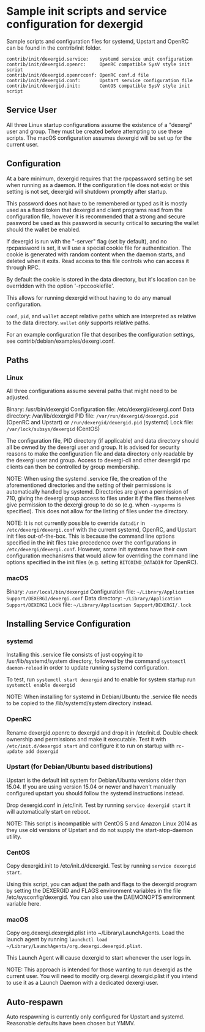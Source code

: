 Sample init scripts and service configuration for dexergid
==========================================================

Sample scripts and configuration files for systemd, Upstart and OpenRC
can be found in the contrib/init folder.

    contrib/init/dexergid.service:    systemd service unit configuration
    contrib/init/dexergid.openrc:     OpenRC compatible SysV style init script
    contrib/init/dexergid.openrcconf: OpenRC conf.d file
    contrib/init/dexergid.conf:       Upstart service configuration file
    contrib/init/dexergid.init:       CentOS compatible SysV style init script

Service User
---------------------------------

All three Linux startup configurations assume the existence of a "dexergi" user
and group.  They must be created before attempting to use these scripts.
The macOS configuration assumes dexergid will be set up for the current user.

Configuration
---------------------------------

At a bare minimum, dexergid requires that the rpcpassword setting be set
when running as a daemon.  If the configuration file does not exist or this
setting is not set, dexergid will shutdown promptly after startup.

This password does not have to be remembered or typed as it is mostly used
as a fixed token that dexergid and client programs read from the configuration
file, however it is recommended that a strong and secure password be used
as this password is security critical to securing the wallet should the
wallet be enabled.

If dexergid is run with the "-server" flag (set by default), and no rpcpassword is set,
it will use a special cookie file for authentication. The cookie is generated with random
content when the daemon starts, and deleted when it exits. Read access to this file
controls who can access it through RPC.

By default the cookie is stored in the data directory, but it's location can be overridden
with the option '-rpccookiefile'.

This allows for running dexergid without having to do any manual configuration.

`conf`, `pid`, and `wallet` accept relative paths which are interpreted as
relative to the data directory. `wallet` *only* supports relative paths.

For an example configuration file that describes the configuration settings,
see contrib/debian/examples/dexergi.conf.

Paths
---------------------------------

### Linux

All three configurations assume several paths that might need to be adjusted.

Binary:              /usr/bin/dexergid
Configuration file:  /etc/dexergi/dexergi.conf
Data directory:      /var/lib/dexergid
PID file:            `/var/run/dexergid/dexergid.pid` (OpenRC and Upstart) or `/run/dexergid/dexergid.pid` (systemd)
Lock file:           `/var/lock/subsys/dexergid` (CentOS)

The configuration file, PID directory (if applicable) and data directory
should all be owned by the dexergi user and group.  It is advised for security
reasons to make the configuration file and data directory only readable by the
dexergi user and group.  Access to dexergi-cli and other dexergid rpc clients
can then be controlled by group membership.

NOTE: When using the systemd .service file, the creation of the aforementioned
directories and the setting of their permissions is automatically handled by
systemd. Directories are given a permission of 710, giving the dexergi group
access to files under it _if_ the files themselves give permission to the
dexergi group to do so (e.g. when `-sysperms` is specified). This does not allow
for the listing of files under the directory.

NOTE: It is not currently possible to override `datadir` in
`/etc/dexergi/dexergi.conf` with the current systemd, OpenRC, and Upstart init
files out-of-the-box. This is because the command line options specified in the
init files take precedence over the configurations in
`/etc/dexergi/dexergi.conf`. However, some init systems have their own
configuration mechanisms that would allow for overriding the command line
options specified in the init files (e.g. setting `BITCOIND_DATADIR` for
OpenRC).

### macOS

Binary:              `/usr/local/bin/dexergid`
Configuration file:  `~/Library/Application Support/DEXERGI/dexergi.conf`
Data directory:      `~/Library/Application Support/DEXERGI`
Lock file:           `~/Library/Application Support/DEXERGI/.lock`

Installing Service Configuration
-----------------------------------

### systemd

Installing this .service file consists of just copying it to
/usr/lib/systemd/system directory, followed by the command
`systemctl daemon-reload` in order to update running systemd configuration.

To test, run `systemctl start dexergid` and to enable for system startup run
`systemctl enable dexergid`

NOTE: When installing for systemd in Debian/Ubuntu the .service file needs to be copied to the /lib/systemd/system directory instead.

### OpenRC

Rename dexergid.openrc to dexergid and drop it in /etc/init.d.  Double
check ownership and permissions and make it executable.  Test it with
`/etc/init.d/dexergid start` and configure it to run on startup with
`rc-update add dexergid`

### Upstart (for Debian/Ubuntu based distributions)

Upstart is the default init system for Debian/Ubuntu versions older than 15.04. If you are using version 15.04 or newer and haven't manually configured upstart you should follow the systemd instructions instead.

Drop dexergid.conf in /etc/init.  Test by running `service dexergid start`
it will automatically start on reboot.

NOTE: This script is incompatible with CentOS 5 and Amazon Linux 2014 as they
use old versions of Upstart and do not supply the start-stop-daemon utility.

### CentOS

Copy dexergid.init to /etc/init.d/dexergid. Test by running `service dexergid start`.

Using this script, you can adjust the path and flags to the dexergid program by
setting the DEXERGID and FLAGS environment variables in the file
/etc/sysconfig/dexergid. You can also use the DAEMONOPTS environment variable here.

### macOS

Copy org.dexergi.dexergid.plist into ~/Library/LaunchAgents. Load the launch agent by
running `launchctl load ~/Library/LaunchAgents/org.dexergi.dexergid.plist`.

This Launch Agent will cause dexergid to start whenever the user logs in.

NOTE: This approach is intended for those wanting to run dexergid as the current user.
You will need to modify org.dexergi.dexergid.plist if you intend to use it as a
Launch Daemon with a dedicated dexergi user.

Auto-respawn
-----------------------------------

Auto respawning is currently only configured for Upstart and systemd.
Reasonable defaults have been chosen but YMMV.
